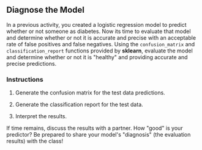 ## Diagnose the Model

In a previous activity, you created a logistic regression model to predict whether or not someone as diabetes. Now its time to evaluate that model and determine whether or not it is accurate and precise with an acceptable rate of false positives and false negatives. Using the `confusion_matrix` and `classification_report` functions provided by **sklearn**, evaluate the model and determine whether or not it is "healthy" and providing accurate and precise predictions.

### Instructions

1. Generate the confusion matrix for the test data predictions.

2. Generate the classification report for the test data.

3. Interpret the results.

If time remains, discuss the results with a partner. How "good" is your predictor? Be prepared to share your model's "diagnosis" (the evaluation results) with the class!
